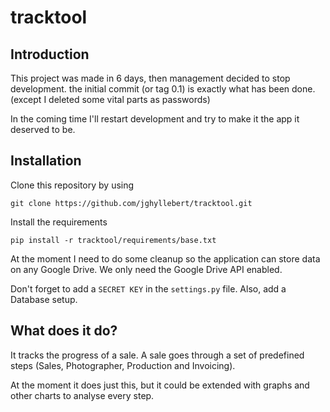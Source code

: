 tracktool
=========

Introduction
------------

This project was made in 6 days, then management decided to stop development.
the initial commit (or tag 0.1) is exactly what has been done. (except I deleted some vital parts as passwords)

In the coming time I'll restart development and try to make it the app it deserved to be.


Installation
------------

Clone this repository by using

    git clone https://github.com/jghyllebert/tracktool.git

Install the requirements

    pip install -r tracktool/requirements/base.txt

At the moment I need to do some cleanup so the application can store data on any Google Drive.
We only need the Google Drive API enabled.

Don't forget to add a ``SECRET KEY`` in the ``settings.py`` file. Also, add a Database setup.


What does it do?
----------------

It tracks the progress of a sale. A sale goes through a set of predefined steps (Sales, Photographer, Production and Invoicing).

At the moment it does just this, but it could be extended with graphs and other charts to analyse every step.
